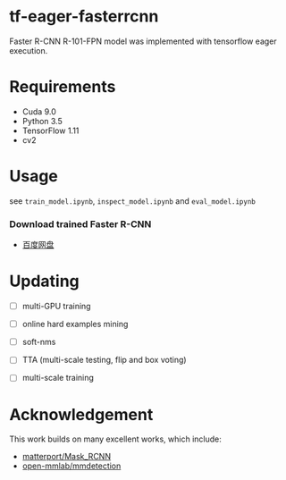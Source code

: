 # tf-eager-fasterrcnn

Faster R-CNN R-101-FPN model was implemented with tensorflow eager execution. 

# Requirements

- Cuda 9.0
- Python 3.5
- TensorFlow 1.11
- cv2

# Usage

see `train_model.ipynb`, `inspect_model.ipynb` and `eval_model.ipynb`

### Download trained Faster R-CNN

- [百度网盘](https://pan.baidu.com/s/1I5PGkpvnDSduJnngoWuktQ)


# Updating

- [ ] multi-GPU training
- [ ] online hard examples mining
- [ ] soft-nms
- [ ] TTA (multi-scale testing, flip and box voting)
- [ ] multi-scale training


# Acknowledgement

This work builds on many excellent works, which include:

- [matterport/Mask_RCNN](https://github.com/matterport/Mask_RCNN)
- [open-mmlab/mmdetection](https://github.com/open-mmlab/mmdetection)
